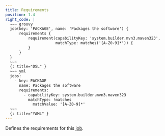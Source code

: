 ```yaml
---
title: Requirements
position: 1.4
right_code: |
  ~~~ groovy
  job(key: 'PACKAGE', name: 'Packages the software') {
      requirements {
          requirement(capabilityKey: 'system.builder.mvn3.maven323',
                      matchType: matches('[A-Z0-9]*')) {
          }
      }
  }
  ~~~
  {: title="DSL" }
  ~~~ yml
  jobs:
    - key: PACKAGE
      name: Packages the software
      requirements:
        - capabilityKey: system.builder.mvn3.maven323
          matchType: !matches
            matchValue: '[A-Z0-9]*'
  ~~~
  {: title="YAML" } 
---
```

Defines the requirements for this [job](#jobs).
